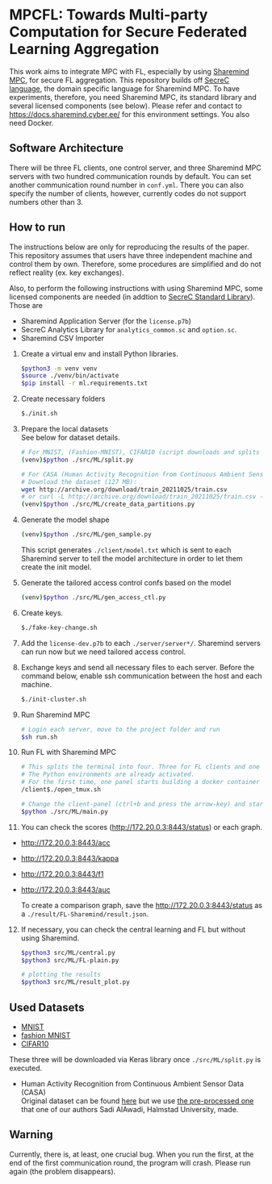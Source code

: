 # MPCFL: Towards Multi-party Computation for Secure Federated Learning Aggregation

This work aims to integrate MPC with FL, especially by using [Sharemind MPC](https://sharemind.cyber.ee/sharemind-mpc/), for secure FL aggregation. This repository builds off [SecreC language](https://sharemind-sdk.github.io/stdlib/reference/index.html), the domain specific language for Sharemind MPC. To have experiments, therefore, you need Sharemind MPC, its standard library and several licensed components (see below). Please refer and contact to <https://docs.sharemind.cyber.ee/> for this environment settings. You also need Docker.

## Software Architecture

There will be three FL clients, one control server, and three Sharemind MPC servers with two hundred communication rounds by default. You can set another communication round number in `conf.yml`. There you can also specify the number of clients, however, currently codes do not support numbers other than 3.

## How to run

The instructions below are only for reproducing the results of the paper. This repository assumes that users have three independent machine and control them by own. Therefore, some procedures are simplified and do not reflect reality (ex. key exchanges).

Also, to perform the following instructions with using Sharemind MPC, some licensed components are needed (in addtion to [SecreC Standard Library](https://sharemind-sdk.github.io/stdlib/reference/pages.html)). Those are
- Sharemind Application Server (for the `license.p7b`)
- SecreC Analytics Library for `analytics_common.sc` and `option.sc`.
- Sharemind CSV Importer

1. Create a virtual env and install Python libraries.

      ```sh
      $python3 -m venv venv
      $source ./venv/bin/activate
      $pip install -r ml.requirements.txt
      ```

2. Create necessary folders

      ```sh
      $./init.sh
      ```

3. Prepare the local datasets  
      See below for dataset details.

      ```sh
      # For MNIST, (Fashion-MNIST), CIFAR10 (script downloads and splits into train&test datasets)
      (venv)$python ./src/ML/split.py

      # For CASA (Human Activity Recognition from Continuous Ambient Sensor Data)
      # Download the dataset (127 MB):
      wget http://archive.org/download/train_20211025/train.csv
      # or curl -L http://archive.org/download/train_20211025/train.csv -o train.csv
      (venv)$python ./src/ML/create_data_partitions.py
      ```

4. Generate the model shape

      ```sh
      (venv)$python ./src/ML/gen_sample.py
      ```

   This script generates `./client/model.txt` which is sent to each Sharemind server to tell the model architecture in order to let them create the init model.

5. Generate the tailored access control confs based on the model

      ```sh
      (venv)$python ./src/ML/gen_access_ctl.py
      ```

6. Create keys.

      ```sh
      $./fake-key-change.sh
      ```

7. Add the `license-dev.p7b` to each `./server/server*/`.
   Sharemind servers can run now but we need tailored access control.

8. Exchange keys and send all necessary files to each server.
   Before the command below, enable ssh communication between the host and each machine.

      ```sh
      $./init-cluster.sh
      ```

9. Run Sharemind MPC

      ```sh
      # Login each server, move to the project folder and run
      $sh run.sh
      ```

10. Run FL with Sharemind MPC

      ```sh
      # This splits the terminal into four. Three for FL clients and one for the control server.
      # The Python environments are already activated. 
      # For the first time, one panel starts building a docker container and this takes a time.
      /client$./open_tmux.sh

      # Change the client-panel (ctrl+b and press the arrow-key) and start FL.
      $python ./src/ML/main.py
      ```

11. You can check the scores (<http://172.20.0.3:8443/status>) or each graph.

+ <http://172.20.0.3:8443/acc>
+ <http://172.20.0.3:8443/kappa>
+ <http://172.20.0.3:8443/f1>
+ <http://172.20.0.3:8443/auc>

   To create a comparison graph, save the <http://172.20.0.3:8443/status> as a `./result/FL-Sharemind/result.json`.

12. If necessary, you can check the central learning and FL but without using Sharemind.

      ```sh
      $python3 src/ML/central.py
      $python3 src/ML/FL-plain.py

      # plotting the results
      $python3 src/ML/result_plot.py
      ```

## Used Datasets
- [MNIST](https://keras.io/api/datasets/mnist/)
- [fashion MNIST](https://keras.io/api/datasets/fashion_mnist/)
- [CIFAR10](https://keras.io/api/datasets/cifar10/)

These three will be downloaded via Keras library once `./src/ML/split.py` is executed.
- Human Activity Recognition from Continuous Ambient Sensor Data (CASA)  
Original dataset can be found [here](https://archive.ics.uci.edu/dataset/506/human+activity+recognition+from+continuous+ambient+sensor+data) but we use [the pre-processed one](https://archive.org/download/train_20211025) that one of our authors Sadi AlAwadi, Halmstad University, made.

## Warning

Currently, there is, at least, one crucial bug. When you run the first, at the end of the first communication round, the program will crash. Please run again (the problem disappears).  
